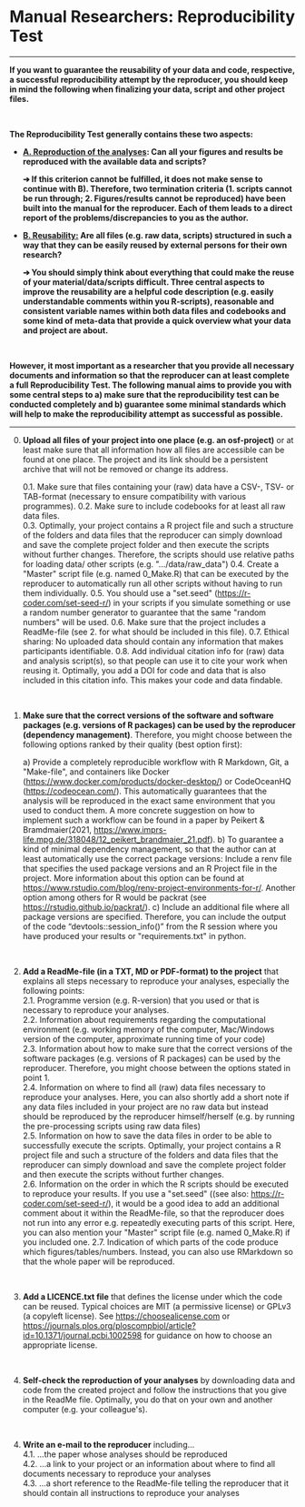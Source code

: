 # Manual Researchers: Reproducibility Test

------

**If you want to guarantee the reusability of your data and code, respective, a successful reproducibility attempt by the reproducer, you should keep in mind the following when finalizing your data, script and other project files.**  

<br>

**The Reproducibility Test generally contains these two aspects:**

  - **<u>A. Reproduction of the analyses</u>: Can all your figures and results be reproduced with the available data and scripts?**

    **➔ If this criterion cannot be fulfilled, it does not make sense to continue with B). Therefore, two termination criteria (1. scripts cannot be run through; 2. Figures/results cannot be reproduced) have been built into the manual for the reproducer. Each of them leads to a direct report of the problems/discrepancies to you as the author.**

  - **<u>B. Reusability:</u> Are all files (e.g. raw data, scripts) structured in such a way that they can be easily reused by external persons for their own research?**

    **➔ You should simply think about everything that could make the reuse of your material/data/scripts difficult. Three central aspects to improve the reusability are a helpful code description (e.g. easily understandable comments within you R-scripts), reasonable and consistent variable names within both data files and codebooks and some kind of meta-data that provide a quick overview what your data and project are about.**

<br>

**However, it most important as a researcher that you provide all necessary documents and information so that the reproducer can at least complete a full Reproducibility Test. The following manual aims to provide you with some central steps to a) make sure that the reproducibility test can be conducted completely and b) guarantee some minimal standards which will help to make the reproducibility attempt as successful as possible.**

------------------------------------------------------------------------

0. **Upload all files of your project into one place (e.g. an osf-project)** or at least make sure that all information how all files are accessible can be found at one place. The project and its link should be a persistent archive that will not be removed or change its address.

   0.1. Make sure that files containing your (raw) data have a CSV-, TSV- or TAB-format (necessary to ensure compatibility with various programmes). 
   0.2. Make sure to include codebooks for at least all raw data files.  
   0.3. Optimally, your project contains a R project file and such a structure of the folders and data files that the reproducer can simply download and save the complete project folder and then execute the scripts without further changes. Therefore, the scripts should use relative paths for loading data/ other scripts (e.g. ".../data/raw_data")
   0.4. Create a "Master" script file (e.g. named 0_Make.R) that can be executed by the reproducer to automatically run all other scripts without having to run them individually.
   0.5. You should use a "set.seed" (https://r-coder.com/set-seed-r/) in your scripts if you simulate something or use a random number generator to guarantee that the same "random numbers" will be used.
   0.6. Make sure that the project includes a ReadMe-file (see 2. for what should be included in this file).
   0.7. Ethical sharing: No uploaded data should contain any information that makes participants identifiable.
   0.8. Add individual citation info for (raw) data and analysis script(s), so that people can use it to cite your work when reusing it. Optimally, you add a DOI for code and data that is also included in this citation info. This makes your code and data findable.

   <br>

1. **Make sure that the correct versions of the software and software packages (e.g. versions of R packages) can be used by the reproducer (dependency management)**. Therefore, you might choose between the following options ranked by their quality (best option first):

    a) Provide a completely reproducible workflow with R Markdown, Git, a "Make-file", and containers like Docker (https://www.docker.com/products/docker-desktop/) or CodeOceanHQ (https://codeocean.com/). This automatically guarantees that the analysis will be reproduced in the exact same environment that you used to conduct them. A more concrete suggestion on how to implement such a workflow can be found in a paper by Peikert & Bramdmaier(2021, https://www.imprs-life.mpg.de/318048/12_peikert_brandmaier_21.pdf).
    b)  To guarantee a kind of minimal dependency management, so that the author can at least automatically use the correct package versions: Include a renv file that specifies the used package versions and an R Project file in the project. More information about this option can be found at https://www.rstudio.com/blog/renv-project-environments-for-r/. Another option among others for R would be packrat (see https://rstudio.github.io/packrat/).
    c) Include an additional file where all package versions are specified. Therefore, you can include the output of the code “devtools::session_info()” from the R session where you have produced your results or "requirements.txt" in python.

  <br>

2. **Add a ReadMe-file (in a TXT, MD or PDF-format) to the project** that explains all steps necessary to reproduce your analyses, especially the following points:  
  2.1. Programme version (e.g. R-version) that you used or that is necessary to reproduce your analyses.  
  2.2. Information about requirements regarding the computational environment (e.g. working memory of the computer, Mac/Windows version of the computer, approximate running time of your code)  
  2.3. Information about how to make sure that the correct versions of the software packages (e.g. versions of R packages) can be used by the reproducer. Therefore, you might choose between the options stated in point 1.  
  2.4. Information on where to find all (raw) data files necessary to reproduce your analyses. Here, you can also shortly add a short note if any data files included in your project are no raw data but instead should be reproduced by the reproducer himself/herself (e.g. by running the pre-processing scripts using raw data files)  
  2.5. Information on how to save the data files in order to be able to successfully execute the scripts. Optimally, your project contains a R project file and such a structure of the folders and data files that the reproducer can simply download and save the complete project folder and then execute the scripts without further changes.  
  2.6. Information on the order in which the R scripts should be executed to reproduce your results. If you use a "set.seed" ((see also: https://r-coder.com/set-seed-r/), it would be a good idea to add an additional comment about it within the ReadMe-file, so that the reproducer does not run into any error e.g. repeatedly executing parts of this script. Here, you can also mention your "Master" script file (e.g. named 0_Make.R) if you included one.
  2.7. Indication of which parts of the code produce which figures/tables/numbers. Instead, you can also use RMarkdown so that the whole paper will be reproduced.

  <br>

3. **Add a LICENCE.txt file** that defines the license under which the code can be reused. Typical choices are MIT (a permissive license) or GPLv3 (a copyleft license). See https://choosealicense.com or https://journals.plos.org/ploscompbiol/article?id=10.1371/journal.pcbi.1002598 for guidance on how to choose an appropriate license.  

  <br>

4. **Self-check the reproduction of your analyses** by downloading data and code from the created project and follow the instructions that you give in the ReadMe file. Optimally, you do that on your own and another computer (e.g. your colleague's).

  <br>

4. **Write an e-mail to the reproducer** including…  
  4.1. …the paper whose analyses should be reproduced  
  4.2. …a link to your project or an information about where to find all documents necessary to reproduce your analyses  
  4.3. …a short reference to the ReadMe-file telling the reproducer that it should contain all instructions to reproduce your analyses
